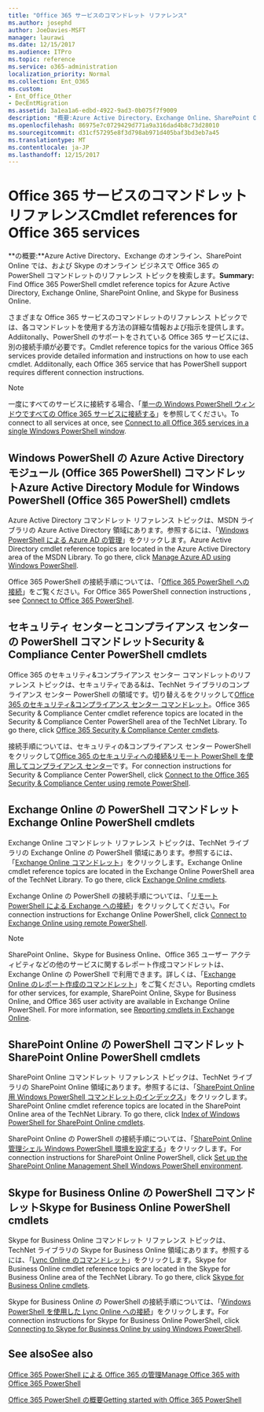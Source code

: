 ```yaml
---
title: "Office 365 サービスのコマンドレット リファレンス"
ms.author: josephd
author: JoeDavies-MSFT
manager: laurawi
ms.date: 12/15/2017
ms.audience: ITPro
ms.topic: reference
ms.service: o365-administration
localization_priority: Normal
ms.collection: Ent_O365
ms.custom:
- Ent_Office_Other
- DecEntMigration
ms.assetid: 3a1ea1a6-edbd-4922-9ad3-0b075f7f9009
description: "概要:Azure Active Directory、Exchange Online、SharePoint Online、Skype for Business Online の Office 365 PowerShell コマンドレット リファレンスに関するトピックを示します。"
ms.openlocfilehash: 86975e7c0729429d771a9a316dad4b8c73d28010
ms.sourcegitcommit: d31cf57295e8f3d798ab971d405baf3bd3eb7a45
ms.translationtype: MT
ms.contentlocale: ja-JP
ms.lasthandoff: 12/15/2017
---
```

# <a name="cmdlet-references-for-office-365-services"></a><span data-ttu-id="9d8fb-103">Office 365 サービスのコマンドレット リファレンス</span><span class="sxs-lookup"><span data-stu-id="9d8fb-103">Cmdlet references for Office 365 services</span></span>

 <span data-ttu-id="9d8fb-104">**の概要:**Azure Active Directory、Exchange のオンライン、SharePoint Online では、および Skype のオンライン ビジネスで Office 365 の PowerShell コマンドレットのリファレンス トピックを検索します。</span><span class="sxs-lookup"><span data-stu-id="9d8fb-104">**Summary:** Find Office 365 PowerShell cmdlet reference topics for Azure Active Directory, Exchange Online, SharePoint Online, and Skype for Business Online.</span></span>
  
<span data-ttu-id="9d8fb-p101">さまざまな Office 365 サービスのコマンドレットのリファレンス トピックでは、各コマンドレットを使用する方法の詳細な情報および指示を提供します。Addiitonally、PowerShell のサポートをされている Office 365 サービスには、別の接続手順が必要です。</span><span class="sxs-lookup"><span data-stu-id="9d8fb-p101">Cmdlet reference topics for the various Office 365 services provide detailed information and instructions on how to use each cmdlet. Addiitonally, each Office 365 service that has PowerShell support requires different connection instructions.</span></span>
  
> [!NOTE]
> <span data-ttu-id="9d8fb-107">一度にすべてのサービスに接続する場合、「[単一の Windows PowerShell ウィンドウですべての Office 365 サービスに接続する](connect-to-all-office-365-services-in-a-single-windows-powershell-window.md)」を参照してください。</span><span class="sxs-lookup"><span data-stu-id="9d8fb-107">To connect to all services at once, see [Connect to all Office 365 services in a single Windows PowerShell window](connect-to-all-office-365-services-in-a-single-windows-powershell-window.md).</span></span> 
  
## <a name="azure-active-directory-module-for-windows-powershell-office-365-powershell-cmdlets"></a><span data-ttu-id="9d8fb-108">Windows PowerShell の Azure Active Directory モジュール (Office 365 PowerShell) コマンドレット</span><span class="sxs-lookup"><span data-stu-id="9d8fb-108">Azure Active Directory Module for Windows PowerShell (Office 365 PowerShell) cmdlets</span></span>

<span data-ttu-id="9d8fb-p102">Azure Active Directory コマンドレット リファレンス トピックは、MSDN ライブラリの Azure Active Directory 領域にあります。参照するには、「[Windows PowerShell による Azure AD の管理](https://go.microsoft.com/fwlink/p/?LinkId=691475)」をクリックします。</span><span class="sxs-lookup"><span data-stu-id="9d8fb-p102">Azure Active Directory cmdlet reference topics are located in the Azure Active Directory area of the MSDN Library. To go there, click [Manage Azure AD using Windows PowerShell](https://go.microsoft.com/fwlink/p/?LinkId=691475).</span></span>
  
<span data-ttu-id="9d8fb-111">Office 365 PowerShell の接続手順については、「[Office 365 PowerShell への接続](connect-to-office-365-powershell.md)」をご覧ください。</span><span class="sxs-lookup"><span data-stu-id="9d8fb-111">For Office 365 PowerShell connection instructions , see [Connect to Office 365 PowerShell](connect-to-office-365-powershell.md).</span></span>
  
## <a name="security-amp-compliance-center-powershell-cmdlets"></a><span data-ttu-id="9d8fb-112">セキュリティ センターとコンプライアンス センターの PowerShell コマンドレット</span><span class="sxs-lookup"><span data-stu-id="9d8fb-112">Security &amp; Compliance Center PowerShell cmdlets</span></span>

<span data-ttu-id="9d8fb-p103">Office 365 のセキュリティ&amp;コンプライアンス センター コマンドレットのリファレンス トピックは、セキュリティである&amp;は、TechNet ライブラリのコンプライアンス センター PowerShell の領域です。切り替えるをクリックして[Office 365 のセキュリティ&amp;コンプライアンス センター コマンドレット](https://go.microsoft.com/fwlink/p/?LinkId=627085)。</span><span class="sxs-lookup"><span data-stu-id="9d8fb-p103">Office 365 Security &amp; Compliance Center cmdlet reference topics are located in the Security &amp; Compliance Center PowerShell area of the TechNet Library. To go there, click [Office 365 Security &amp; Compliance Center cmdlets](https://go.microsoft.com/fwlink/p/?LinkId=627085).</span></span>
  
<span data-ttu-id="9d8fb-115">接続手順については、セキュリティの&amp;コンプライアンス センター PowerShell をクリックして[Office 365 のセキュリティへの接続&amp;リモート PowerShell を使用してコンプライアンス センター](https://go.microsoft.com/fwlink/p/?LinkId=627084)です。</span><span class="sxs-lookup"><span data-stu-id="9d8fb-115">For connection instructions for Security &amp; Compliance Center PowerShell, click [Connect to the Office 365 Security &amp; Compliance Center using remote PowerShell](https://go.microsoft.com/fwlink/p/?LinkId=627084).</span></span>
  
## <a name="exchange-online-powershell-cmdlets"></a><span data-ttu-id="9d8fb-116">Exchange Online の PowerShell コマンドレット</span><span class="sxs-lookup"><span data-stu-id="9d8fb-116">Exchange Online PowerShell cmdlets</span></span>

<span data-ttu-id="9d8fb-p104">Exchange Online コマンドレット リファレンス トピックは、TechNet ライブラリの Exchange Online の PowerShell 領域にあります。参照するには、「[Exchange Online コマンドレット](https://go.microsoft.com/fwlink/p/?LinkID=328213)」をクリックします。</span><span class="sxs-lookup"><span data-stu-id="9d8fb-p104">Exchange Online cmdlet reference topics are located in the Exchange Online PowerShell area of the TechNet Library. To go there, click [Exchange Online cmdlets](https://go.microsoft.com/fwlink/p/?LinkID=328213).</span></span>
  
<span data-ttu-id="9d8fb-119">Exchange Online の PowerShell の接続手順については、「[リモート PowerShell による Exchange への接続](https://go.microsoft.com/fwlink/p/?LinkId=396554)」をクリックしてください。</span><span class="sxs-lookup"><span data-stu-id="9d8fb-119">For connection instructions for Exchange Online PowerShell, click [Connect to Exchange Online using remote PowerShell](https://go.microsoft.com/fwlink/p/?LinkId=396554).</span></span>
  
> [!NOTE]
> <span data-ttu-id="9d8fb-p105">SharePoint Online、Skype for Business Online、Office 365 ユーザー アクティビティなどの他のサービスに関するレポート作成コマンドレットは、Exchange Online の PowerShell で利用できます。詳しくは、「[Exchange Online のレポート作成のコマンドレット](https://go.microsoft.com/fwlink/p/?LinkId=691595)」をご覧ください。</span><span class="sxs-lookup"><span data-stu-id="9d8fb-p105">Reporting cmdlets for other services, for example, SharePoint Online, Skype for Business Online, and Office 365 user activity are available in Exchange Online PowerShell. For more information, see [Reporting cmdlets in Exchange Online](https://go.microsoft.com/fwlink/p/?LinkId=691595).</span></span> 
  
## <a name="sharepoint-online-powershell-cmdlets"></a><span data-ttu-id="9d8fb-122">SharePoint Online の PowerShell コマンドレット</span><span class="sxs-lookup"><span data-stu-id="9d8fb-122">SharePoint Online PowerShell cmdlets</span></span>

<span data-ttu-id="9d8fb-p106">SharePoint Online コマンドレット リファレンス トピックは、TechNet ライブラリの SharePoint Online 領域にあります。参照するには、「[SharePoint Online 用 Windows PowerShell コマンドレットのインデックス](https://go.microsoft.com/fwlink/p/?LinkId=691476)」をクリックします。</span><span class="sxs-lookup"><span data-stu-id="9d8fb-p106">SharePoint Online cmdlet reference topics are located in the SharePoint Online area of the TechNet Library. To go there, click [Index of Windows PowerShell for SharePoint Online cmdlets](https://go.microsoft.com/fwlink/p/?LinkId=691476).</span></span>
  
<span data-ttu-id="9d8fb-125">SharePoint Online の PowerShell の接続手順については、「[SharePoint Online 管理シェル Windows PowerShell 環境を設定する](https://go.microsoft.com/fwlink/p/?LinkId=691603)」をクリックします。</span><span class="sxs-lookup"><span data-stu-id="9d8fb-125">For connection instructions for SharePoint Online PowerShell, click [Set up the SharePoint Online Management Shell Windows PowerShell environment](https://go.microsoft.com/fwlink/p/?LinkId=691603).</span></span>
  
## <a name="skype-for-business-online-powershell-cmdlets"></a><span data-ttu-id="9d8fb-126">Skype for Business Online の PowerShell コマンドレット</span><span class="sxs-lookup"><span data-stu-id="9d8fb-126">Skype for Business Online PowerShell cmdlets</span></span>

<span data-ttu-id="9d8fb-p107">Skype for Business Online コマンドレット リファレンス トピックは、TechNet ライブラリの Skype for Business Online 領域にあります。参照するには、「[Lync Online のコマンドレット](https://go.microsoft.com/fwlink/p/?LinkId=691474)」をクリックします。</span><span class="sxs-lookup"><span data-stu-id="9d8fb-p107">Skype for Business Online cmdlet reference topics are located in the Skype for Business Online area of the TechNet Library. To go there, click [Skype for Business Online cmdlets](https://go.microsoft.com/fwlink/p/?LinkId=691474).</span></span>
  
<span data-ttu-id="9d8fb-129">Skype for Business Online の PowerShell の接続手順については、「[Windows PowerShell を使用した Lync Online への接続](https://go.microsoft.com/fwlink/p/?LinkId=691607)」をクリックします。</span><span class="sxs-lookup"><span data-stu-id="9d8fb-129">For connection instructions for Skype for Business Online PowerShell, click [Connecting to Skype for Business Online by using Windows PowerShell](https://go.microsoft.com/fwlink/p/?LinkId=691607).</span></span>
  
## <a name="see-also"></a><span data-ttu-id="9d8fb-130">See also</span><span class="sxs-lookup"><span data-stu-id="9d8fb-130">See also</span></span>

#### 

[<span data-ttu-id="9d8fb-131">Office 365 PowerShell による Office 365 の管理</span><span class="sxs-lookup"><span data-stu-id="9d8fb-131">Manage Office 365 with Office 365 PowerShell</span></span>](manage-office-365-with-office-365-powershell.md)
  
[<span data-ttu-id="9d8fb-132">Office 365 PowerShell の概要</span><span class="sxs-lookup"><span data-stu-id="9d8fb-132">Getting started with Office 365 PowerShell</span></span>](getting-started-with-office-365-powershell.md)

